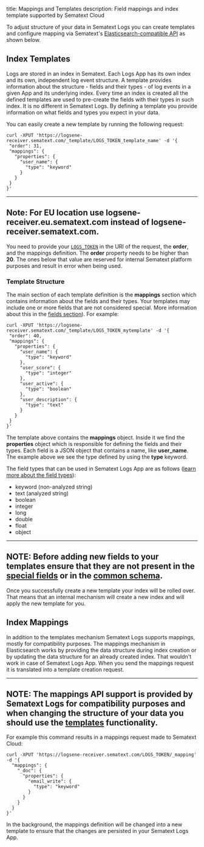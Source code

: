 title: Mappings and Templates
description: Field mappings and index template supported by Sematext Cloud

To adjust structure of your data in Sematext Logs you can create templates and configure mapping via Sematext's [Elasticsearch-compatible API](/logs/index-events-via-elasticsearch-api/) as shown below.

## Index Templates
Logs are stored in an index in Sematext. Each Logs App has its own index and its own, independent log event structure. A template provides information about the structure - fields and their types - of log events in a given App and its underlying index. Every time an index is created all the defined templates are used to pre-create the fields with their types in such index. It is no different in Sematext Logs. By defining a template you provide information on what fields and types you expect in your data. 

You can easily create a new template by running the following request:

``` code
curl -XPUT 'https://logsene-receiver.sematext.com/_template/LOGS_TOKEN_template_name' -d '{
 "order": 31,
 "mappings": {
   "properties": {
     "user_name": {
       "type": "keyword"
     }
   }
 }
}'
```

---
**Note:**
For EU location use **logsene-receiver.eu.sematext.com** instead of **logsene-receiver.sematext.com**.
---

You need to provide your [`LOGS_TOKEN`](/logs/settings/) in the URI of the request, the **order**, and the mappings definition. The **order** property needs to be higher than **20**. The ones below that value are reserved for internal Sematext platform purposes and result in error when being used.

### Template Structure
The main section of each template definition is the **mappings** section which contains information about the fields and their types. Your templates may include one or more fields that are not considered special. More information about this in the [fields section](/logs/fields)). For example:

``` code
curl -XPUT 'https://logsene-receiver.sematext.com/_template/LOGS_TOKEN_mytemplate' -d '{
 "order": 40,
 "mappings": {
   "properties": {
     "user_name": {
       "type": "keyword"
     },
     "user_score": {
       "type": "integer"
     },
     "user_active": {
       "type": "boolean"
     },
     "user_description": {
       "type": "text"
     }
   }
 }
}'
```

The template above contains the **mappings** object. Inside it we find the **properties** object which is responsible for defining the fields and their types. Each field is a JSON object that contains a name, like **user_name**. The example above we see the type defined by using the **type** keyword.

The field types that can be used in Sematext Logs App are as follows ([learn more about the field types](/logs/field-types)):

 * keyword (non-analyzed string)
 * text (analyzed string)
 * boolean
 * integer
 * long
 * double
 * float
 * object

---
**NOTE:**
Before adding new fields to your templates ensure that they are not present in the [special fields](/logs/fields) or in the [common schema](/tags/common-schema/).
---

Once you successfully create a new template your index will be rolled over. That means that an internal mechanism will create a new index and will apply the new template for you. 

## Index Mappings
In addition to the templates mechanism Sematext Logs supports mappings, mostly for compatibility purposes. The mappings mechanism in Elasticsearch works by providing the data structure during index creation or by updating the data structure for an already created index. That wouldn't work in case of Sematext Logs App. When you send the mappings request it is translated into a template creation request. 

---
**NOTE:**
The mappings API support is provided by Sematext Logs for compatibility purposes and when changing the structure of your data you should use the [templates](/logs/mappings-templates/#the-templates) functionality.
---

For example this command results in a mappings request made to Sematext Cloud:

``` code
curl -XPUT 'https://logsene-receiver.sematext.com/LOGS_TOKEN/_mapping' -d '{
  "mappings": {
    "_doc": {
      "properties": {
        "email_write": {
          "type": "keyword"
        }
      }
    }
  } 
}'
```

In the background, the mappings definition will be changed into a new template to ensure that the changes are persisted in your Sematext Logs App.